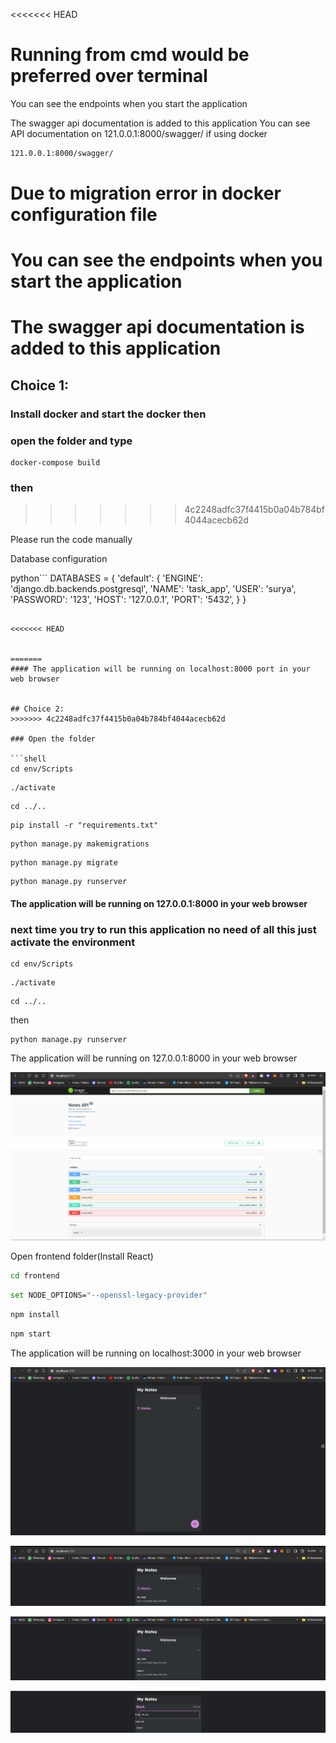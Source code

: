 <<<<<<< HEAD
# Running from cmd would be preferred over terminal

You can see the endpoints when you start the application

The swagger api documentation is added to this application You can see API documentation on 121.0.0.1:8000/swagger/ if using docker

```bash
121.0.0.1:8000/swagger/
```

Due to migration error in docker configuration file
=======
# You can see the endpoints when you start the application

# The swagger api documentation is added to this application

## Choice 1:

### Install docker and start the docker then

### open the folder and type

```shell
docker-compose build
```

### then 
>>>>>>> 4c2248adfc37f4415b0a04b784bf4044acecb62d

Please run the code manually

Database configuration

python```
DATABASES = {
    'default': {
        'ENGINE': 'django.db.backends.postgresql',
        'NAME': 'task_app',
        'USER': 'surya',
        'PASSWORD': '123',
        'HOST': '127.0.0.1',
        'PORT': '5432',
    }
}
```

<<<<<<< HEAD


=======
#### The application will be running on localhost:8000 port in your web browser


## Choice 2:
>>>>>>> 4c2248adfc37f4415b0a04b784bf4044acecb62d

### Open the folder

```shell
cd env/Scripts
```

```shell
./activate
```

```shell
cd ../..
```

```shell
pip install -r "requirements.txt"
```

```shell
python manage.py makemigrations
```

```shell
python manage.py migrate
```

```shell
python manage.py runserver
```

#### The application will be running on 127.0.0.1:8000 in your web browser


### next time you try to run this application no need of all this just activate the environment

```shell
cd env/Scripts
```

```shell
./activate
```

```shell
cd ../..
```

then

```shell
python manage.py runserver
```

The application will be running on 127.0.0.1:8000 in your web browser

![alt text](image.png)


Open frontend folder(Install React)

```bash
cd frontend
```

```bash
set NODE_OPTIONS="--openssl-legacy-provider"
```

```bash
npm install
```

```bash
npm start
```

The application will be running on localhost:3000 in your web browser

![alt text](image-1.png)

![alt text](image-2.png)

![alt text](image-4.png)

![alt text](image-5.png)
